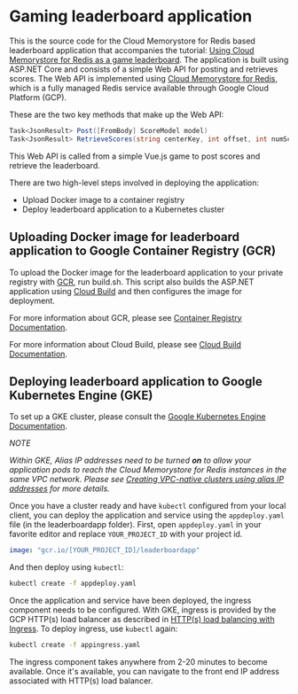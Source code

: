 # Gaming leaderboard application

This is the source code for the Cloud Memorystore for Redis based leaderboard application that accompanies the tutorial: [Using Cloud Memorystore for Redis as a game leaderboard](https://cloud.google.com/solutions/using-memorystore-for-redis-as-a-leaderboard). The application is built using ASP.NET Core and consists of a simple Web API for posting and retrieves scores. The Web API is implemented using [Cloud Memorystore for Redis](https://cloud.google.com/memorystore/), which is a fully managed Redis service available through Google Cloud Platform (GCP).

These are the two key methods that make up the Web API:

```csharp
Task<JsonResult> Post([FromBody] ScoreModel model)
Task<JsonResult> RetrieveScores(string centerKey, int offset, int numScores)
```

This Web API is called from a simple Vue.js game to post scores and retrieve the leaderboard.

There are two high-level steps involved in deploying the application:
- Upload Docker image to a container registry
- Deploy leaderboard application to a Kubernetes cluster

## Uploading Docker image for leaderboard application to Google Container Registry (GCR)

To upload the Docker image for the leaderboard application to your private registry with [GCR](https://cloud.google.com/container-registry/), run build.sh. This script also builds the ASP.NET application using [Cloud Build](https://cloud.google.com/cloud-build/) and then configures the image for deployment.

For more information about GCR, please see [Container Registry Documentation](https://cloud.google.com/container-registry/docs/).

For more information about Cloud Build, please see [Cloud Build Documentation](https://cloud.google.com/cloud-build/docs/).

## Deploying leaderboard application to Google Kubernetes Engine (GKE)

To set up a GKE cluster, please consult the [Google Kubernetes Engine Documentation](https://cloud.google.com/kubernetes-engine/docs/).


*NOTE*

*Within GKE, Alias IP addresses need to be turned **on** to allow your application pods to reach the Cloud Memorystore for Redis instances in the same VPC network. Please see [Creating VPC-native clusters using alias IP addresses](https://cloud.google.com/kubernetes-engine/docs/how-to/alias-ips) for more details.*

Once you have a cluster ready and have `kubectl` configured from your local client, you can deploy the application and service using the `appdeploy.yaml` file (in the leaderboardapp folder). First, open `appdeploy.yaml` in your favorite editor and replace `YOUR_PROJECT_ID` with your project id.

```yaml
image: "gcr.io/[YOUR_PROJECT_ID]/leaderboardapp"
```

And then deploy using `kubectl`:

```bash
kubectl create -f appdeploy.yaml
```

Once the application and service have been deployed, the ingress component needs to be configured. With GKE, ingress is provided by the GCP HTTP(s) load balancer as described in [HTTP(s) load balancing with Ingress](https://cloud.google.com/kubernetes-engine/docs/concepts/ingress). To deploy ingress, use `kubectl` again:

```bash
kubectl create -f appingress.yaml
```

The ingress component takes anywhere from 2-20 minutes to become available. Once it's available, you can navigate to the front end IP address associated with HTTP(s) load balancer.
